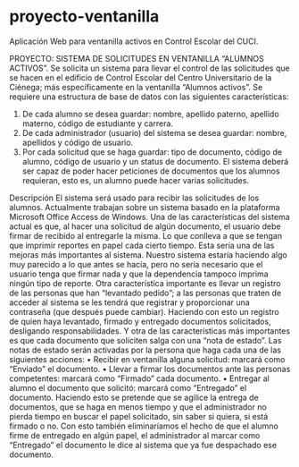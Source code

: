 proyecto-ventanilla
===================

Aplicación Web para ventanilla activos en Control Escolar del CUCI.

PROYECTO:
SISTEMA DE SOLICITUDES EN VENTANILLA “ALUMNOS ACTIVOS”.
Se solicita un sistema para llevar el control de las solicitudes que se hacen en el edificio de Control Escolar del Centro Universitario de la Ciénega; más específicamente en la ventanilla “Alumnos activos”.
Se requiere una estructura de base de datos con las siguientes características:
1.	De cada alumno se desea guardar: nombre, apellido paterno, apellido materno, código de estudiante y carrera.
2.	De cada administrador (usuario) del sistema se desea guardar: nombre, apellidos y código de usuario.
3.	Por cada solicitud que se haga guardar: tipo de documento, código de alumno, código de usuario y un status de documento.
El sistema deberá ser capaz de poder hacer peticiones de documentos que los alumnos requieran, esto es, un alumno puede hacer varias solicitudes. 

Descripción
El sistema será usado para recibir las solicitudes de los alumnos. 
Actualmente trabajan sobre un sistema basado en la plataforma Microsoft Office Access de Windows. 
Una de las características del sistema actual es que, al hacer una solicitud de algún documento, el usuario debe firmar de recibido al entregarle la misma. Lo que conlleva a que se tengan que imprimir reportes en papel cada cierto tiempo. 
Esta sería una de las mejoras más importantes al sistema. Nuestro sistema estaría haciendo algo muy parecido a lo que antes se hacía, pero no sería necesario que el usuario tenga que firmar nada y que la dependencia tampoco imprima ningún tipo de reporte.
Otra característica importante es llevar un registro de las personas que han “levantado pedido”; a las personas que traten de acceder al sistema se les tendrá que registrar y proporcionar una contraseña (que después puede cambiar). 
Haciendo con esto un registro de quien haya levantado, firmado y entregado documentos solicitados, desligando responsabilidades.
Y otra de las características más importantes es que cada documento que soliciten salga con una “nota de estado”. Las notas de estado serán activadas por la persona que haga cada una de las siguientes acciones:
•	Recibir en ventanilla alguna solicitud: marcará como “Enviado” el documento.
•	Llevar a firmar los documentos ante las personas competentes: marcará como “Firmado” cada documento.
•	Entregar al alumno el documento que solicitó: marcará como “Entregado” el documento.
Haciendo esto se pretende que se agilice la entrega de documentos, que se haga en menos tiempo y que el administrador no pierda tiempo en buscar el papel solicitado, sin saber si quiera, si está firmado o no.
Con esto también eliminaríamos el hecho de que el alumno firme de entregado en algún papel, el administrador al marcar como “Entregado” el documento le dice al sistema que ya fue despachado ese documento.

